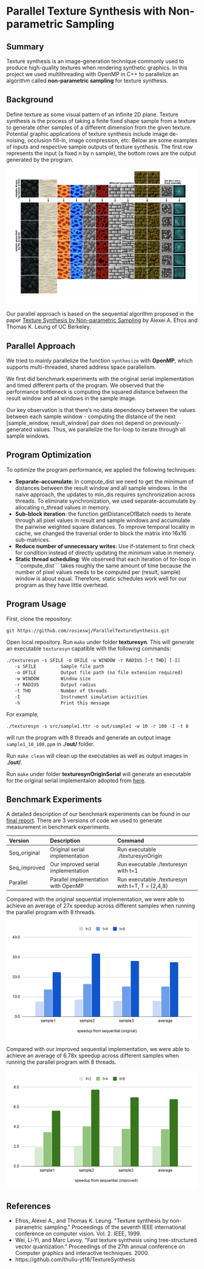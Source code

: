# Parallel Texture Synthesis with Non-parametric Sampling

## Summary

Texture synthesis is an image-generation technique commonly used to produce high-quality textures when rendering synthetic graphics. In this project we used multithreading with OpenMP in C++ to parallelize an algorithm called <b>non-parametric sampling</b> for texture synthesis.

## Background

Define texture as some visual pattern of an infinite 2D plane. Texture synthesis is the process of taking a finite fixed shape sample from a texture to generate other samples of a different dimension from the given texture. Potential graphic applications of texture synthesis include image de-noising, occlusion fill-in, image compression, etc. Below are some examples of inputs and respective sample outputs of texture synthesis. The first row represents the input (a fixed n by n sample), the bottom rows are the output generated by the program.

<p><img src="assets/images/example.png"/><br></p>

Our parallel approach is based on the sequential algorithm proposed in the paper <a href="https://www2.eecs.berkeley.edu/Research/Projects/CS/vision/papers/efros-iccv99.pdf" target="_blank">Texture Synthesis by Non-parametric Sampling</a> by Alexei A. Efros and Thomas K. Leung of UC Berkeley.

## Parallel Approach

We tried to mainly parallelize the function `synthesize` with <b>OpenMP</b>, which supports multi-threaded, shared address space parallelism.

We first did benchmark experiments with the original serial implementation and timed different parts of the program. We observed that the performance bottleneck is computing the squared distance between the result window and all windows in the sample image.

Our key observation is that there’s no data dependency between the values between each sample window - computing the distance of the next [sample_window, result_window] pair does not depend on previously-generated values. Thus, we parallelize the for-loop to iterate through all sample windows.

## Program Optimization

To optimize the program performance, we applied the following techniques:

<ul>
	<li><b>Separate-accumulate</b>: In compute_dist we need to get the minimum of distances between the result window and all sample windows. In the naive approach, the updates to min_dis requires synchronization across threads. To eliminate synchronization, we used separate-accumulate by allocating n_thread values in memory.</li>
	<li><b>Sub-block iteration</b>: the function getDistanceOfBatch needs to iterate through all pixel values in result and sample windows and accumulate the pairwise weighted square distances. To improve temporal locality in cache, we changed the traversal order to block the matrix into 16x16 sub-matrices. </li>
	<li><b>Reduce number of unnecessary writes</b>: Use if-statement to first check for condition instead of directly updating the minimum value in memery. </li>
	<li><b>Static thread scheduling</b>: We observed that each iteration of for-loop in ```compute_dist``` takes roughly the same amount of time because the number of pixel values needs to be computed per (result, sample) window is about equal. Therefore, static schedules work well for our program as they have little overhead. </li>
</ul>

## Program Usage

First, clone the repository:

```
git https://github.com/rosieswj/ParallelTextureSynthesis.git
```

Open local repository. Run `make` under folder **texturesyn**. This will generate an executable `texturesyn` capatible with the following commands:

```
./texturesyn -s SFILE -o OFILE -w WINDOW -r RADIUS [-t THD] [-I]
   -s SFILE         Sample file path
   -o OFILE         Output file path (no file extension required)
   -w WINDOW        Window size
   -r RADIUS        Output radius
   -t THD           Number of threads
   -I               Instrument simulation activities
   -h               Print this message
```

For example,

```
./texturesyn -s src/sample1.ttr -o out/sample1 -w 10 -r 100 -I -t 8
```

will run the program with 8 threads and generate an output image `sample1_10_100.ppm` in **./out/** folder.

Run `make clean` will clean up the executables as well as output images in **./out/**.

Run `make` under folder **texturesynOriginSerial** will generate an executable for the original serial implementaion adopted from <a href="https://github.com/thuliu-yt16/TextureSynthesis" target="_blank">here</a>.

## Benchmark Experiments

A detailed description of our benchmark experiments can be found in our <a href="https://github.com/rosieswj/ParallelTextureSynthesis/blob/master/assets/files/final_report.pdf" target="_blank">final report</a>. There are 3 versions of code we used to generate measurement in benchmark experiments.

| Version      | Description                         | Command                                           |
| :----------- | :---------------------------------- | :------------------------------------------------ |
| Seq_original | Original serial implementation      | Run executable ./texturesynOrigin                 |
| Seq_improved | Our improved serial implementation  | Run executable ./texturesyn with t=1              |
| Parallel     | Parallel implementation with OpenMP | Run executable ./texturesyn with t=T, T = {2,4,8} |

Compared with the original sequential implementation, we were able to achieve an average of 27x speedup across different samples when running the parallel program with 8 threads.

<p><img src="assets/images/original.png"/></p>

Compared with our improved sequential implementation, we were able to achieve an average of 6.78x speedup across different samples when running the parallel program with 8 threads.

<p><img src="assets/images/improved.png"/></p>

## References

<ul>
	<li>Efros, Alexei A., and Thomas K. Leung. "Texture synthesis by non-parametric sampling." Proceedings of the seventh IEEE international conference on computer vision. Vol. 2. IEEE, 1999.
	</li>
	<li>Wei, Li-Yi, and Marc Levoy. "Fast texture synthesis using tree-structured vector quantization." Proceedings of the 27th annual conference on Computer graphics and interactive techniques. 2000.
	</li>
	<li>https://github.com/thuliu-yt16/TextureSynthesis</li>
</ul>
